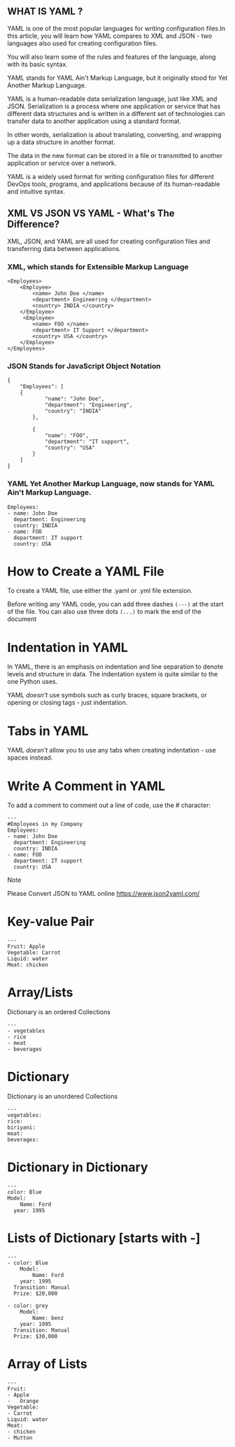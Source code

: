 ## WHAT IS YAML ?

YAML is one of the most popular languages for writing configuration files.In this article, you will learn how YAML compares to XML and JSON - two languages also used for creating configuration files.

You will also learn some of the rules and features of the language, along with its basic syntax.

YAML stands for YAML Ain't Markup Language, but it originally stood for Yet Another Markup Language.

YAML is a human-readable data serialization language, just like XML and JSON.
Serialization is a process where one application or service that has different data structures and is written in a different set of technologies can transfer data to another application using a standard format.

In other words, serialization is about translating, converting, and wrapping up a data structure in another format.

The data in the new format can be stored in a file or transmitted to another application or service over a network.

YAML is a widely used format for writing configuration files for different DevOps tools, programs, and applications because of its human-readable and intuitive syntax.

## XML VS JSON VS YAML - What's The Difference?
XML, JSON, and YAML are all used for creating configuration files and transferring data between applications.

### XML, which stands for Extensible Markup Language
```
<Employees>
    <Employee>
        <name> John Doe </name>
        <department> Engineering </department>
        <country> INDIA </country>
    </Employee>
     <Employee>
        <name> FOO </name>
        <department> IT Support </department>
        <country> USA </country>
    </Employee>
</Employees>
```
### JSON Stands for JavaScript Object Notation
```
{
	"Employees": [
    {
			"name": "John Doe",
			"department": "Engineering",
			"country": "INDIA"
		},

		{
			"name": "FOO",
			"department": "IT support",
			"country": "USA"
		}
	]
}
```

### YAML Yet Another Markup Language, now stands for YAML Ain't Markup Language.
```
Employees:
- name: John Doe
  department: Engineering
  country: INDIA
- name: FOO
  department: IT support
  country: USA
```
# How to Create a YAML File
To create a YAML file, use either the .yaml or .yml file extension.

Before writing any YAML code, you can add three dashes ```(---)``` at the start of the file. You can also use three dots ```(...)``` to mark the end of the document

# Indentation in YAML
In YAML, there is an emphasis on indentation and line separation to denote levels and structure in data. The indentation system is quite similar to the one Python uses.

YAML *doesn't* use symbols such as curly braces, square brackets, or opening or closing tags - just indentation.

# Tabs in YAML
YAML *doesn't* allow you to use any tabs when creating indentation - use spaces instead.

# Write A Comment in YAML
To add a comment to comment out a line of code, use the # character:
```
---
#Employees in my Company
Employees:
- name: John Doe
  department: Engineering
  country: INDIA
- name: FOO
  department: IT support
  country: USA
```

> [!NOTE]
> Please Convert JSON to YAML online https://www.json2yaml.com/

# Key-value Pair
```
---
Fruit: Apple
Vegetable: Carrot
Liquid: water
Meat: chicken
```
# Array/Lists
Dictionary is an ordered Collections
```
---
- vegetables
- rice
- meat
- beverages
```
# Dictionary
Dictionary is an unordered Collections
```
---
vegetables:
rice:
biriyani:
meat:
beverages:
```

# Dictionary in Dictionary

```
---
color: Blue
Model:
	Name: Ford
  year: 1995
```
# Lists of Dictionary [starts with -]
```
---
- color: Blue
	Model:
		Name: Ford
  	year: 1995
  Transition: Manual
  Prize: $20,000

- color: grey
	Model:
		Name: benz
  	year: 1995
  Transition: Manual
  Prize: $30,000
```

# Array of Lists
```
---
Fruit:
- Apple
-	Orange
Vegetable:
- Carrot
Liquid: water
Meat:
- chicken
- Mutton
```
